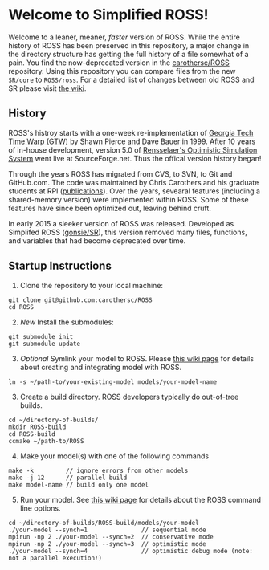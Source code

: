 # Welcome to Simplified ROSS!

Welcome to a leaner, meaner, *faster* version of ROSS.
While the entire history of ROSS has been preserved in this repository, a major change in the directory structure has getting the full history of a file somewhat of a pain.
You find the now-deprecated version in the [carothersc/ROSS](http://github.com/carothersc/ROSS) repository.
Using this repository you can compare files from the new `SR/core` to `ROSS/ross`.
For a detailed list of changes between old ROSS and SR please visit [the wiki](http://github.com/gonsie/SR/wiki).

## History

ROSS's histroy starts with a one-week re-implementation of [Georgia Tech Time Warp (GTW)](http://www.cc.gatech.edu/computing/pads/tech-parallel-gtw.html) by Shawn Pierce and Dave Bauer in 1999.
After 10 years of in-house development, version 5.0 of [Rensselaer's Optimistic Simulation System](http://sourceforge.net/projects/pdes/) went live at SourceForge.net.
Thus the offical version history began!

Through the years ROSS has migrated from CVS, to SVN, to Git and GitHub.com.
The code was maintained by Chris Carothers and his graduate students at RPI ([publications](http://cs.rpi.edu//~chrisc/#publications)).
Over the years, sevearal features (including a shared-memory version) were implemented within ROSS.
Some of these features have since been optimized out, leaving behind cruft.

In early 2015 a sleeker version of ROSS was released.
Developed as Simplifed ROSS ([gonsie/SR](http://github.com/gonsie/SR)), this version removed many files, functions, and variables that had become deprecated over time.

## Startup Instructions

1. Clone the repository to your local machine:
```
git clone git@github.com:carothersc/ROSS
cd ROSS
```

2. *New* Install the submodules:
```
git submodule init
git submodule update
```

3. *Optional* Symlink your model to ROSS.
Please [this wiki page]() for details about creating and integrating model with ROSS.
```
ln -s ~/path-to/your-existing-model models/your-model-name
```

3. Create a build directory.
ROSS developers typically do out-of-tree builds.
```
cd ~/directory-of-builds/
mkdir ROSS-build
cd ROSS-build
ccmake ~/path-to/ROSS
```

4. Make your model(s) with one of the following commands
```
make -k         // ignore errors from other models
make -j 12      // parallel build
make model-name // build only one model
```

5. Run your model.
See [this wiki page]() for details about the ROSS command line options.
```
cd ~/directory-of-builds/ROSS-build/models/your-model
./your-model --synch=1               // sequential mode
mpirun -np 2 ./your-model --synch=2  // conservative mode
mpirun -np 2 ./your-model --synch=3  // optimistic mode
./your-model --synch=4               // optimistic debug mode (note: not a parallel execution!)
```
